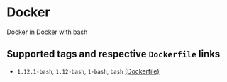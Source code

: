 # Docker

Docker in Docker with bash


## Supported tags and respective `Dockerfile` links

* `1.12.1-bash`, `1.12-bash`, `1-bash`, `bash` [(Dockerfile)][dockerfile-url]


[dockerfile-url]: //github.com/SuperPaintman/docker-image/blob/master/Dockerfile
